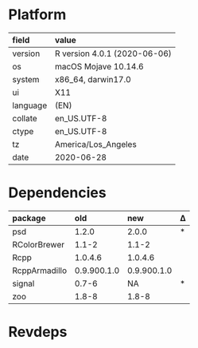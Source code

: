 # Platform

|field    |value                        |
|:--------|:----------------------------|
|version  |R version 4.0.1 (2020-06-06) |
|os       |macOS Mojave 10.14.6         |
|system   |x86_64, darwin17.0           |
|ui       |X11                          |
|language |(EN)                         |
|collate  |en_US.UTF-8                  |
|ctype    |en_US.UTF-8                  |
|tz       |America/Los_Angeles          |
|date     |2020-06-28                   |

# Dependencies

|package       |old         |new         |Δ  |
|:-------------|:-----------|:-----------|:--|
|psd           |1.2.0       |2.0.0       |*  |
|RColorBrewer  |1.1-2       |1.1-2       |   |
|Rcpp          |1.0.4.6     |1.0.4.6     |   |
|RcppArmadillo |0.9.900.1.0 |0.9.900.1.0 |   |
|signal        |0.7-6       |NA          |*  |
|zoo           |1.8-8       |1.8-8       |   |

# Revdeps

